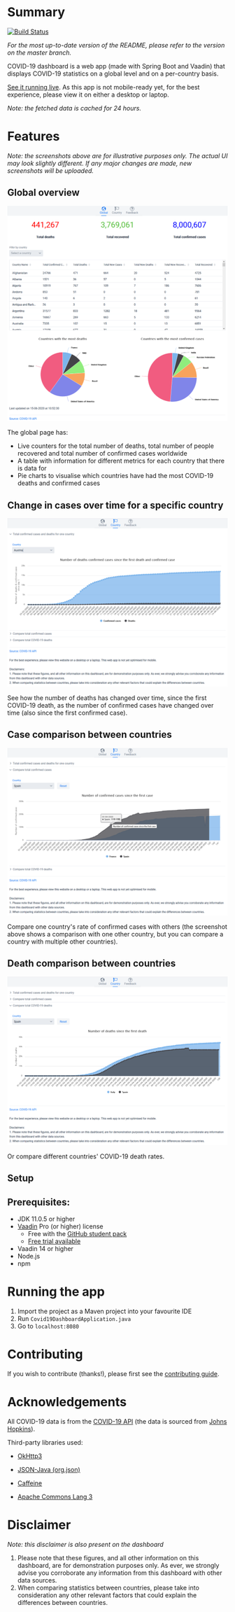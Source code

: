 # Summary

[![Build Status](https://travis-ci.com/knjk04/COVID-19-dashboard.svg?branch=master)](https://travis-ci.com/knjk04/COVID-19-dashboard)

*For the most up-to-date version of the README, please refer to the version on the master branch.*

COVID-19 dashboard is a web app (made with Spring Boot and Vaadin) that displays COVID-19 statistics on a global level 
and on a per-country basis. 

[See it running live](https://covid19.karankumar.com/). As this app is not mobile-ready yet, for the best experience, please view it on either a desktop or laptop.

*Note: the fetched data is cached for 24 hours.*

# Features

*Note: the screenshots above are for illustrative purposes only. The actual UI may look slightly different. 
If any major changes are made, new screenshots will be uploaded.*

## Global overview

![Global dashboard](/media/global_dashboard.png)

The global page has:
- Live counters for the total number of deaths, total number of people recovered and total number of confirmed cases worldwide
- A table with information for different metrics for each country that there is data for
- Pie charts to visualise which countries have had the most COVID-19 deaths and confirmed cases

## Change in cases over time for a specific country

![Country dashboard](/media/cases_and_deaths_one_country.png)

See how the number of deaths has changed over time, since the first COVID-19 death, as the number of confirmed cases
have changed over time (also since the first confirmed case).

## Case comparison between countries

![Case comparison](/media/cases_comparison.png)

Compare one country's rate of confirmed cases with others (the screenshot above shows a comparison with
one other country, but you can compare a country with multiple other countries).

## Death comparison between countries

![Death comparison](/media/deaths_comparison.png)

Or compare different countries' COVID-19 death rates.

## Setup

## Prerequisites:

- JDK 11.0.5 or higher
- [Vaadin](https://vaadin.com/) Pro (or higher) license 
    - Free with the [GitHub student pack](https://education.github.com/pack)
    - [Free trial available](https://vaadin.com/pricing)
- Vaadin 14 or higher
- Node.js
- npm

# Running the app

1. Import the project as a Maven project into your favourite IDE
2. Run `Covid19DashboardApplication.java`
2. Go to `localhost:8080`

# Contributing

If you wish to contribute (thanks!), please first see the [contributing guide](https://github.com/knjk04/COVID-19-dashboard/blob/master/CONTRIBUTING.md).

# Acknowledgements

All COVID-19 data is from the [COVID-19 API](https://covid19api.com/) (the data is sourced from [Johns Hopkins](https://github.com/CSSEGISandData/COVID-19)).

Third-party libraries used:

- [OkHttp3](https://square.github.io/okhttp/)

- [JSON-Java (org.json)](https://github.com/stleary/JSON-java)

- [Caffeine](https://github.com/ben-manes/caffeine)

- [Apache Commons Lang 3](https://commons.apache.org/proper/commons-lang/)

# Disclaimer

*Note: this disclaimer is also present on the dashboard*

1. Please note that these figures, and all other information on this dashboard, are for demonstration purposes only. As ever, we strongly advise you corroborate any information from this dashboard with other data sources.
2. When comparing statistics between countries, please take into consideration any other relevant factors that could explain the differences between countries.
